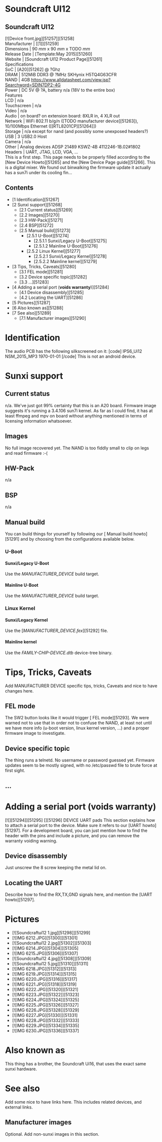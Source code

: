 # Soundcraft UI12
Soundcraft UI12  
---  
[![Device front.jpg][51257]][51258]  
Manufacturer |  [[1]][51259]  
Dimensions |  90 _mm_ x 90 _mm_ x TODO _mm_  
Release Date |  [Template:May 2015][51260]  
Website |  [Soundcraft UI12 Product Page][51261]  
Specifications   
SoC |  [A20][51262] @ ?Ghz   
DRAM |  512MiB DDR3 @ ?MHz SKHynix H5TQ4G63CFR   
NAND |  4GB <https://www.alldatasheet.com/view.jsp?Searchword=SDIN7DP2-4G>  
Power |  DC 5V @ ?A, battery n/a (18V to the entire box)   
Features   
LCD |  n/a   
Touchscreen |  n/a   
Video |  n/a   
Audio |  on board? on extension board: 8XLR in, 4 XLR out   
Network |  WiFi 802.11 b/g/n ([TODO manufacturer device][51263]), 10/100Mbps Ethernet ([[RTL8201CP][51264]])   
Storage |  n/a except for nand (and possibly some unexposed headers?)   
USB |  3 USB2.0 Host   
Camera |  n/a   
Other |  Analog devices ADSP 21489 KSWZ-4B 4112246-1B.02#1802   
Headers |  UART, JTAG, LCD, VGA, ...   
This is a first step. This page needs to be properly filled according to the [New Device Howto][51265] and the [New Device Page guide][51266].
This is a digital mixer. We found out binwalking the firmware update it actually has a sun7i under its cooling fin... 
## Contents
  * [1 Identification][51267]
  * [2 Sunxi support][51268]
    * [2.1 Current status][51269]
    * [2.2 Images][51270]
    * [2.3 HW-Pack][51271]
    * [2.4 BSP][51272]
    * [2.5 Manual build][51273]
      * [2.5.1 U-Boot][51274]
        * [2.5.1.1 Sunxi/Legacy U-Boot][51275]
        * [2.5.1.2 Mainline U-Boot][51276]
      * [2.5.2 Linux Kernel][51277]
        * [2.5.2.1 Sunxi/Legacy Kernel][51278]
        * [2.5.2.2 Mainline kernel][51279]
  * [3 Tips, Tricks, Caveats][51280]
    * [3.1 FEL mode][51281]
    * [3.2 Device specific topic][51282]
    * [3.3 ...][51283]
  * [4 Adding a serial port (**voids warranty**)][51284]
    * [4.1 Device disassembly][51285]
    * [4.2 Locating the UART][51286]
  * [5 Pictures][51287]
  * [6 Also known as][51288]
  * [7 See also][51289]
    * [7.1 Manufacturer images][51290]

# Identification
The audio PCB has the following silkscreened on it: 
[code] 
    IPS6_Ui12 NSM_2015_MP3
    1970-01-01
[/code]
This is not an android device. 
# Sunxi support
## Current status
n/a. We've just got 99% certainty that this is an A20 board. Firmware image suggests it's running a 3.4.106 sun7i kernel. As far as I could find, it has at least ffmpeg and mpv on board without anything mentioned in terms of licensing information whatsoever. 
## Images
No full image recovered yet. The NAND is too fiddly small to clip on legs and read firmware :-( 
## HW-Pack
n/a 
## BSP
n/a 
## Manual build
You can build things for yourself by following our [ Manual build howto][51291] and by choosing from the configurations available below. 
### U-Boot
#### Sunxi/Legacy U-Boot
Use the _MANUFACTURER_DEVICE_ build target. 
#### Mainline U-Boot
Use the _MANUFACTURER_DEVICE_ build target. 
### Linux Kernel
#### Sunxi/Legacy Kernel
Use the [_MANUFACTURER_DEVICE.fex_][51292] file. 
#### Mainline kernel
Use the _FAMILY-CHIP-DEVICE.dtb_ device-tree binary. 
# Tips, Tricks, Caveats
Add MANUFACTURER DEVICE specific tips, tricks, Caveats and nice to have changes here.
## FEL mode
The SW2 button looks like it would trigger [ FEL mode][51293]. We were warned not to use that in order not to confuse the NAND, at least not until we have more info (u-boot version, linux kernel version, ...) and a proper firmware image to investigate. 
## Device specific topic
The thing runs a telnetd. No username or password guessed yet. Firmware updates seem to be mostly signed, with no /etc/passwd file to brute force at first sight. 
## ...
# Adding a serial port (**voids warranty**)
[![][51294]][51295]
[][51296]
DEVICE UART pads
This section explains how to attach a serial port to the device. Make sure it refers to our [UART howto][51297]. For a development board, you can just mention how to find the header with the pins and include a picture, and you can remove the warranty voiding warning.
## Device disassembly
Just unscrew the 8 screw keeping the metal lid on. 
## Locating the UART
Describe how to find the RX,TX,GND signals here, and mention the [UART howto][51297].
# Pictures
  * [![Soundcraftui12 1.jpg][51298]][51299]
  * [![IMG 6212.JPG][51300]][51301]
  * [![Soundcraftui12 2.jpg][51302]][51303]
  * [![IMG 6214.JPG][51304]][51305]
  * [![IMG 6215.JPG][51306]][51307]
  * [![Soundcraftui12 4.jpg][51308]][51309]
  * [![Soundcraftui12 5.jpg][51310]][51311]
  * [![IMG 6218.JPG][51312]][51313]
  * [![IMG 6219.JPG][51314]][51315]
  * [![IMG 6220.JPG][51316]][51317]
  * [![IMG 6221.JPG][51318]][51319]
  * [![IMG 6222.JPG][51320]][51321]
  * [![IMG 6223.JPG][51322]][51323]
  * [![IMG 6224.JPG][51324]][51325]
  * [![IMG 6225.JPG][51326]][51327]
  * [![IMG 6226.JPG][51328]][51329]
  * [![IMG 6227.JPG][51330]][51331]
  * [![IMG 6228.JPG][51332]][51333]
  * [![IMG 6229.JPG][51334]][51335]
  * [![IMG 6230.JPG][51336]][51337]

# Also known as
This thing has a brother, the Soundcraft Ui16, that uses the exact same sunxi hardware. 
# See also
Add some nice to have links here. This includes related devices, and external links.
## Manufacturer images
Optional. Add non-sunxi images in this section.
